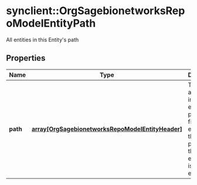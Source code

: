 # synclient::OrgSagebionetworksRepoModelEntityPath

All entities in this Entity's path

## Properties
Name | Type | Description | Notes
------------ | ------------- | ------------- | -------------
**path** | [**array[OrgSagebionetworksRepoModelEntityHeader]**](org.sagebionetworks.repo.model.EntityHeader.md) | The list of all entities in this entites path.  The first element is the root parent and the last element (n) is the entity. | [optional] 


